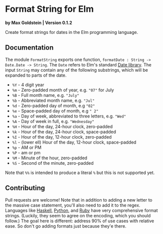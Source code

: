 Format String for Elm
=====================
**by Max Goldstein | Version 0.1.2**

Create format strings for dates in the Elm programming language.

Documentation
-------------

The module `FormatString` exports one function, `formatDate : String -> Date.Date -> String`.
The `Date` refers to Elm's standard [Date library](http://library.elm-lang.org/catalog/elm-lang-Elm/latest/Date).
The input `String` may contain any of the following substrings, which will be expanded to parts of the date.

* `%Y` - 4 digit year
* `%m` - Zero-padded month of year, e.g. `"07"` for July
* `%B` - Full month name, e.g. `"July"`
* `%b` - Abbreviated month name, e.g. `"Jul"`
* `%d` - Zero-padded day of month, e.g `"02"`
* `%e` - Space-padded day of month, e.g `" 2"`
* `%a` - Day of week, abbreviated to three letters, e.g. `"Wed"`
* `%A` - Day of week in full, e.g. `"Wednesday"`
* `%H` - Hour of the day, 24-hour clock, zero-padded
* `%k` - Hour of the day, 24-hour clock, space-padded
* `%I` - Hour of the day, 12-hour clock, zero-padded
* `%l` - (lower ell) Hour of the day, 12-hour clock, space-padded
* `%p` - AM or PM
* `%P` - am or pm
* `%M` - Minute of the hour, zero-padded
* `%S` - Second of the minute, zero-padded

Note that `%%` is intended to produce a literal `%` but this is not supported yet.

Contributing
------------

Pull requests are welcome! Note that in addition to adding a new letter to the
massive case statement, you'll also need to add it to the regex. Languages like
[Haskell](http://www.haskell.org/ghc/docs/6.12.3/html/libraries/time-1.1.4/Data-Time-Format.html),
[Python](https://docs.python.org/2/library/datetime.html#strftime-strptime-behavior),
and [Ruby](http://apidock.com/ruby/DateTime/strftime) have very comprehensive
format strings. (Luckily, they seem to agree on the encoding, which you should
follow.) The goal here is different: address 90% of use cases with relative
ease. So don't go adding formats just because they'e there.
